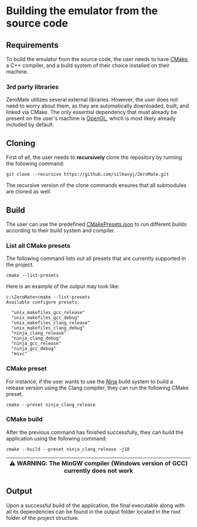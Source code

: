 # Building the emulator from the source code

## Requirements

To build the emulator from the source code, the user needs to have [CMake](https://cmake.org/), a C++ compiler, and a build system of their choice installed on their machine.

### 3rd party libraries

ZeroMate utilizes several external libraries. However, the user does not need to worry about them, as they are automatically downloaded, built, and linked via CMake.  The only essential dependency that must already be present on the user's machine is [OpenGL](https://www.opengl.org/), which is most likely already included by default.

## Cloning

First of all, the user needs to **recursively** clone the repository by running the following command:

```
git clone --recursive https://github.com/silhavyj/ZeroMate.git
```

The recursive version of the clone commands ensures that all submodules are cloned as well.

## Build

The user can use the predefined [CMakePresets.json](../CMakePresets.json) to run different builds according to their build system and compiler.

### List all CMake presets

The following command lists out all presets that are currently supported in the project.

```
cmake --list-presets
```

Here is an example of the output may look like:

```
c:\ZeroMate>cmake --list-presets
Available configure presets:

  "unix_makefiles_gcc_release"
  "unix_makefiles_gcc_debug"
  "unix_makefiles_clang_release"
  "unix_makefiles_clang_debug"
  "ninja_clang_release"
  "ninja_clang_debug"
  "ninja_gcc_release"
  "ninja_gcc_debug"
  "msvc"
```

### CMake preset

For instance, if the user wants to use the [Nina](https://ninja-build.org/) build system to build a release version using the Clang compiler, they can run the following CMake preset.


```
cmake --preset ninja_clang_release
```

### CMake build

After the previous command has finished successfully, they can build the application using the following command:

```
cmake --build --preset ninja_clang_release -j10
```

| ⚠️ WARNING: The MinGW compiler (Windows version of GCC) currently does not work |
|--|

## Output

Upon a successful build of the application, the final executable along with all its dependencies can be found in the output folder located in the root folder of the project structure.